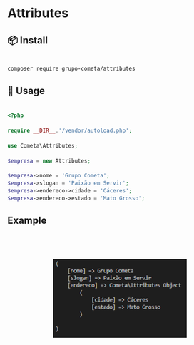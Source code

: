 # Attributes

## 📦 Install

```bash

composer require grupo-cometa/attributes

```

## 🔨 Usage

```php

<?php

require __DIR__.'/vendor/autoload.php';

use Cometa\Attributes;

$empresa = new Attributes;

$empresa->nome = 'Grupo Cometa';
$empresa->slogan = 'Paixão em Servir';
$empresa->endereco->cidade = 'Cáceres';
$empresa->endereco->estado = 'Mato Grosso';

```

## Example

<h1 align="center">
  <br>
  <a href="https://nuclei.projectdiscovery.io"><img src="result.png" width="300px" alt="Exemplo"></a>
</h1>
